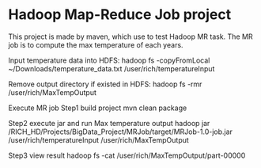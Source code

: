 # Hadoop Map-Reduce Job project
This project is made by maven, which use to test Hadoop MR task.
The MR job is to compute the max temperature of each years.

Input temperature data into HDFS: 
hadoop fs -copyFromLocal ~/Downloads/temperature_data.txt /user/rich/temperatureInput

Remove output directory if existed in HDFS:
hadoop fs -rmr /user/rich/MaxTempOutput

Execute MR job
Step1 build project
mvn clean package

Step2 execute jar and run Max temperature output
hadoop jar /RICH_HD/Projects/BigData_Project/MRJob/target/MRJob-1.0-job.jar /user/rich/temperatureInput /user/rich/MaxTempOutput

Step3 view result 
hadoop fs -cat /user/rich/MaxTempOutput/part-00000


